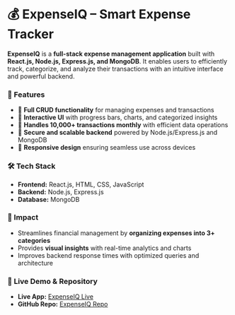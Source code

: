 

# 💰 ExpenseIQ – Smart Expense Tracker

**ExpenseIQ** is a **full-stack expense management application** built with **React.js, Node.js, Express.js, and MongoDB**. It enables users to efficiently track, categorize, and analyze their transactions with an intuitive interface and powerful backend.

### 🚀 Features

* 🔹 **Full CRUD functionality** for managing expenses and transactions
* 🔹 **Interactive UI** with progress bars, charts, and categorized insights
* 🔹 **Handles 10,000+ transactions monthly** with efficient data operations
* 🔹 **Secure and scalable backend** powered by Node.js/Express.js and MongoDB
* 🔹 **Responsive design** ensuring seamless use across devices

### 🛠️ Tech Stack

* **Frontend:** React.js, HTML, CSS, JavaScript
* **Backend:** Node.js, Express.js
* **Database:** MongoDB

### 🌟 Impact

* Streamlines financial management by **organizing expenses into 3+ categories**
* Provides **visual insights** with real-time analytics and charts
* Improves backend response times with optimized queries and architecture

### 🔗 Live Demo & Repository

- **Live App:** [ExpenseIQ Live](https://expensify-pearl.vercel.app/login)  
- **GitHub Repo:** [ExpenseIQ Repo](https://github.com/Rahulmahala25/ExpenseIQ)  

